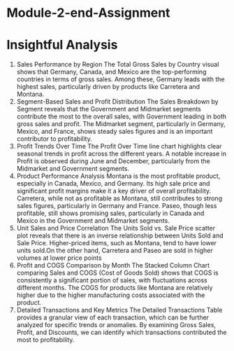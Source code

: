 # Module-2-end-Assignment
# Insightful Analysis
1. Sales Performance by Region
The Total Gross Sales by Country visual shows that Germany, Canada, and Mexico are the top-performing countries in terms of gross sales. Among these, Germany leads with the highest sales, particularly driven by products like Carretera and Montana.
2. Segment-Based Sales and Profit Distribution
The Sales Breakdown by Segment reveals that the Government and Midmarket segments contribute the most to the overall sales, with Government leading in both gross sales and profit. The Midmarket segment, particularly in Germany, Mexico, and France, shows steady sales figures and is an important contributor to profitability.
3. Profit Trends Over Time
The Profit Over Time line chart highlights clear seasonal trends in profit across the different years. A notable increase in Profit is observed during June and December, particularly from the Midmarket and Government segments.
4. Product Performance Analysis
Montana is the most profitable product, especially in Canada, Mexico, and Germany. Its high sale price and significant profit margins make it a key driver of overall profitability.
Carretera, while not as profitable as Montana, still contributes to strong sales figures, particularly in Germany and France.
Paseo, though less profitable, still shows promising sales, particularly in Canada and Mexico in the Government and Midmarket segments.
5. Unit Sales and Price Correlation
The Units Sold vs. Sale Price scatter plot reveals that there is an inverse relationship between Units Sold and Sale Price. Higher-priced items, such as Montana, tend to have lower units sold.On the other hand, Carretera and Paseo are sold in higher volumes at lower price points
6. Profit and COGS Comparison by Month
The Stacked Column Chart comparing Sales and COGS (Cost of Goods Sold) shows that COGS is consistently a significant portion of sales, with fluctuations across different months. The COGS for products like Montana are relatively higher due to the higher manufacturing costs associated with the product.
7. Detailed Transactions and Key Metrics
The Detailed Transactions Table provides a granular view of each transaction, which can be further analyzed for specific trends or anomalies. By examining Gross Sales, Profit, and Discounts, we can identify which transactions contributed the most to profitability.
